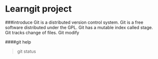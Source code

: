 Learngit project
================

###introduce
Git is a distributed version control system.
Git is a free software distributed under the GPL.
Git has a mutable index called stage.
Git tracks change of files.
Git modify

####git help
>git status
